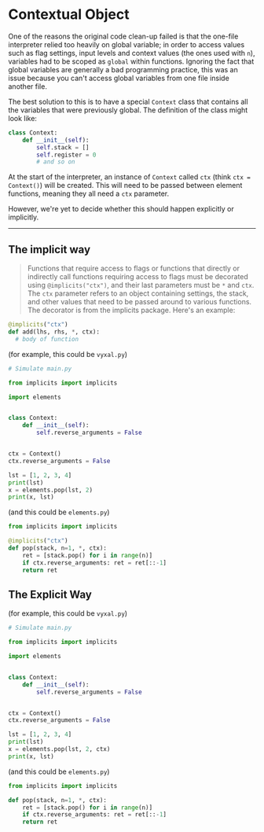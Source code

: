 # Contextual Object

One of the reasons the original code clean-up failed is that the one-file interpreter relied too heavily on global variable; in order to access values such as flag settings, input levels and context values (the ones used with `n`), variables had to be scoped as `global` within functions. Ignoring the fact that global variables are generally a bad programming practice, this was an issue because you can't access global variables from one file inside another file.

The best solution to this is to have a special `Context` class that contains all the variables that were previously global. The definition of the class might look like:

```python
class Context:
    def __init__(self):
        self.stack = []
        self.register = 0
        # and so on
```

At the start of the interpreter, an instance of `Context` called `ctx` (think `ctx = Context()`) will be created. This will need to be passed between element functions, meaning they all need a `ctx` parameter.

However, we're yet to decide whether this should happen explicitly or implicitly.

---
## The implicit way
> Functions that require access to flags or functions that directly or indirectly call functions requiring access to flags must be decorated using `@implicits("ctx")`, and their last parameters must be `*` and `ctx`. The `ctx` parameter refers to an object containing settings, the stack, and other values that need to be passed around to various functions. The decorator is from the implicits package. Here's an example:
```python
@implicits("ctx")
def add(lhs, rhs, *, ctx):
  # body of function
```


(for example, this could be `vyxal.py`)

```python
# Simulate main.py

from implicits import implicits

import elements


class Context:
    def __init__(self):
        self.reverse_arguments = False


ctx = Context()
ctx.reverse_arguments = False

lst = [1, 2, 3, 4]
print(lst)
x = elements.pop(lst, 2)
print(x, lst)
```

(and this could be `elements.py`)

```python
from implicits import implicits

@implicits("ctx")
def pop(stack, n=1, *, ctx):
    ret = [stack.pop() for i in range(n)]
    if ctx.reverse_arguments: ret = ret[::-1]
    return ret
```

## The Explicit Way

(for example, this could be `vyxal.py`)

```python
# Simulate main.py

from implicits import implicits

import elements


class Context:
    def __init__(self):
        self.reverse_arguments = False


ctx = Context()
ctx.reverse_arguments = False

lst = [1, 2, 3, 4]
print(lst)
x = elements.pop(lst, 2, ctx)
print(x, lst)
```

(and this could be `elements.py`)

```python
from implicits import implicits

def pop(stack, n=1, *, ctx):
    ret = [stack.pop() for i in range(n)]
    if ctx.reverse_arguments: ret = ret[::-1]
    return ret
```
